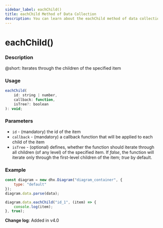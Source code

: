 ```yaml
---
sidebar_label: eachChild()
title: eachChild Method of Data Collection
description: You can learn about the eachChild method of data collection in the documentation of the DHTMLX JavaScript Diagram library. Browse developer guides and API reference, try out code examples and live demos, and download a free 30-day evaluation version of DHTMLX Diagram.
---
```


# eachChild()

### Description

@short: Iterates through the children of the specified item

### Usage

~~~js
eachChild(
    id: string | number, 
    callback: function, 
    isTree?: boolean
): void;
~~~

### Parameters

- `id` - (mandatory) the id of the item
- `callback` - (mandatory) a callback function that will be applied to each child of the item
- `isTree` - (optional) defines, whether the function should iterate through all children (of any level) of the specified item. If *false*, the function will iterate only through the first-level children of the item; *true* by default.

### Example

~~~js {6-8}
const diagram = new dhx.Diagram("diagram_container", {
    type: "default"
});
diagram.data.parse(data);

diagram.data.eachChild("id_1", (item) => {
    console.log(item);
}, true);
~~~

**Change log**: Added in v4.0
